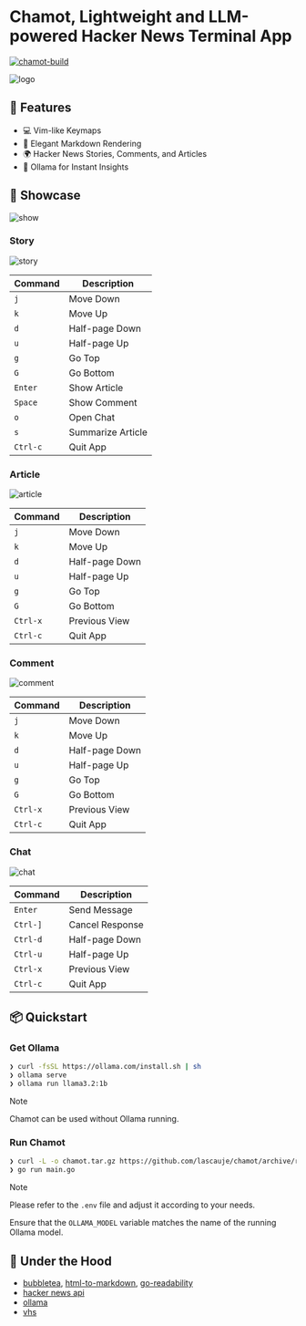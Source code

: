 # Chamot, Lightweight and LLM-powered Hacker News Terminal App

[![chamot-build](https://github.com/lascauje/chamot/actions/workflows/chamot_build.yml/badge.svg)](https://github.com/lascauje/chamot/actions/workflows/chamot_build.yml)

![logo](./img/chamot.png)

## 🚀 Features

- 💻 Vim-like Keymaps
- 🌈 Elegant Markdown Rendering
- 🌍 Hacker News Stories, Comments, and Articles
- 🦙 Ollama for Instant Insights

## 🌟 Showcase

![show](./img/show.gif)

### Story

![story](./img/story.png)

| Command  | Description |
|----------|-------------|
| `j`      | Move Down |
| `k`      | Move Up |
| `d`      | Half-page Down |
| `u`      | Half-page Up |
| `g`      | Go Top |
| `G`      | Go Bottom |
| `Enter`  | Show Article |
| `Space`  | Show Comment |
| `o`      | Open Chat |
| `s`      | Summarize Article |
| `Ctrl-c` | Quit App |

### Article

![article](./img/article.png)

| Command  | Description |
|----------|-------------|
| `j`      | Move Down |
| `k`      | Move Up |
| `d`      | Half-page Down |
| `u`      | Half-page Up |
| `g`      | Go Top |
| `G`      | Go Bottom |
| `Ctrl-x` | Previous View |
| `Ctrl-c` | Quit App |

### Comment

![comment](./img/comment.png)

| Command  | Description |
|----------|-------------|
| `j`      | Move Down |
| `k`      | Move Up |
| `d`      | Half-page Down |
| `u`      | Half-page Up |
| `g`      | Go Top |
| `G`      | Go Bottom |
| `Ctrl-x` | Previous View |
| `Ctrl-c` | Quit App |

### Chat

![chat](./img/chat.png)

| Command  | Description |
|----------|-------------|
| `Enter`  | Send Message |
| `Ctrl-]` | Cancel Response |
| `Ctrl-d` | Half-page Down |
| `Ctrl-u` | Half-page Up |
| `Ctrl-x` | Previous View |
| `Ctrl-c` | Quit App |

## 📦 Quickstart

### Get Ollama

```bash
❯ curl -fsSL https://ollama.com/install.sh | sh
❯ ollama serve
❯ ollama run llama3.2:1b
```

> [!NOTE]
>
> Chamot can be used without Ollama running.

### Run Chamot

```bash
❯ curl -L -o chamot.tar.gz https://github.com/lascauje/chamot/archive/refs/tags/v0.1.0.tar.gz && tar -xzf chamot.tar.gz && cd chamot-0.1.0
❯ go run main.go
```

> [!NOTE]
>
> Please refer to the `.env` file and adjust it according to your needs.
>
> Ensure that the `OLLAMA_MODEL` variable matches the name of the running Ollama model.

## 🌴 Under the Hood

- [bubbletea](https://github.com/charmbracelet/bubbletea), [html-to-markdown](https://github.com/JohannesKaufmann/html-to-markdown), [go-readability](https://github.com/go-shiori/go-readability)
- [hacker news api](https://github.com/HackerNews/API)
- [ollama](https://github.com/ollama/ollama)
- [vhs](https://github.com/charmbracelet/vhs)
